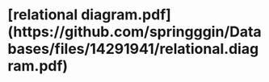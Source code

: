 <h1>[relational diagram.pdf](https://github.com/springggin/Databases/files/14291941/relational.diagram.pdf)
